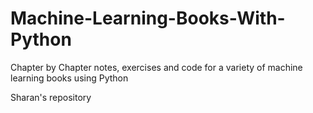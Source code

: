 # Machine-Learning-Books-With-Python
Chapter by Chapter notes, exercises and code for a variety of machine learning books using Python

Sharan's repository
